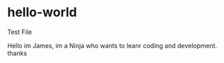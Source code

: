 # hello-world
Test File 


Hello im James, im a Ninja who wants to leanr coding and development. thanks 
